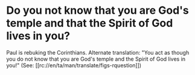 # Do you not know that you are God's temple and that the Spirit of God lives in you?

Paul is rebuking the Corinthians. Alternate translation: "You act as though you do not know that you are God's temple and the Spirit of God lives in you!" (See: [[rc://en/ta/man/translate/figs-rquestion]])

